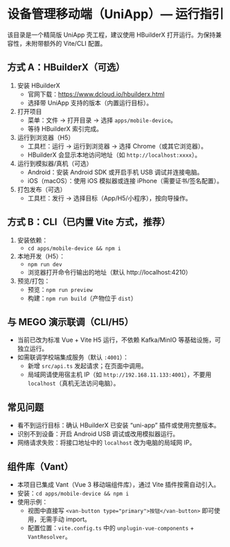 # 设备管理移动端（UniApp）— 运行指引

该目录是一个精简版 UniApp 壳工程，建议使用 HBuilderX 打开运行。为保持兼容性，未附带额外的 Vite/CLI 配置。

## 方式 A：HBuilderX（可选）
1) 安装 HBuilderX
   - 官网下载：https://www.dcloud.io/hbuilderx.html
   - 选择带 UniApp 支持的版本（内置运行目标）。
2) 打开项目
   - 菜单：文件 → 打开目录 → 选择 `apps/mobile-device`。
   - 等待 HBuilderX 索引完成。
3) 运行到浏览器（H5）
   - 工具栏：运行 → 运行到浏览器 → 选择 Chrome（或其它浏览器）。
   - HBuilderX 会显示本地访问地址（如 `http://localhost:xxxx`）。
4) 运行到模拟器/真机（可选）
   - Android：安装 Android SDK 或开启手机 USB 调试并连接电脑。
   - iOS（macOS）：使用 iOS 模拟器或连接 iPhone（需要证书/签名配置）。
5) 打包发布（可选）
   - 工具栏：发行 → 选择目标（App/H5/小程序），按向导操作。

## 方式 B：CLI（已内置 Vite 方式，推荐）
1) 安装依赖：
   - `cd apps/mobile-device && npm i`
2) 本地开发（H5）：
   - `npm run dev`
   - 浏览器打开命令行输出的地址（默认 http://localhost:4210）
3) 预览/打包：
   - 预览：`npm run preview`
   - 构建：`npm run build`（产物位于 `dist`）

## 与 MEGO 演示联调（CLI/H5）
- 当前已改为标准 Vue + Vite H5 运行，不依赖 Kafka/MinIO 等基础设施，可独立运行。
- 如需联调学校端集成服务（默认 `:4001`）：
  - 新增 `src/api.ts` 发起请求；在页面中调用。
  - 局域网请使用宿主机 IP（如 `http://192.168.11.133:4001`），不要用 `localhost`（真机无法访问电脑）。

## 常见问题
- 看不到运行目标：确认 HBuilderX 已安装 “uni-app” 插件或使用完整版本。
- 识别不到设备：开启 Android USB 调试或改用模拟器运行。
- 网络请求失败：将接口地址中的 `localhost` 改为电脑的局域网 IP。

## 组件库（Vant）
- 本项目已集成 Vant（Vue 3 移动端组件库），通过 Vite 插件按需自动引入。
- 安装：`cd apps/mobile-device && npm i`
- 使用示例：
  - 视图中直接写 `<van-button type="primary">按钮</van-button>` 即可使用，无需手动 import。
  - 配置位置：`vite.config.ts` 中的 `unplugin-vue-components` + `VantResolver`。
